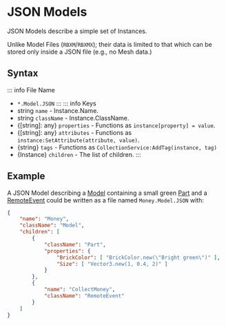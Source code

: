 # JSON Models
JSON Models describe a simple set of Instances.

Unlike Model Files (`RBXM`/`RBXMX`); their data is limited to that which can be stored only inside a JSON file (e.g., no Mesh data.)

## Syntax
::: info File Name
- `*.Model.JSON`
:::
::: info Keys
- string `name` - Instance.Name.
- string `className` - Instance.ClassName.
- {[string]: any} `properties` - Functions as `instance[property] = value`.
- {[string]: any} `attributes` - Functions as `instance:SetAttribute(attribute, value)`.
- {string} `tags` - Functions as `CollectionService:AddTag(instance, tag)`
- {Instance} `children` - The list of children.
:::

## Example
A JSON Model describing a [Model](https://create.roblox.com/docs/reference/engine/classes/Model) containing a small green [Part](https://create.roblox.com/docs/reference/engine/classes/Part) and a [RemoteEvent](https://create.roblox.com/docs/reference/engine/classes/RemoteEvent) could be written as a file named `Money.Model.JSON` with:
```json
{
    "name": "Money",
	"className": "Model",
	"children": [
		{
			"className": "Part",
			"properties": {
				"BrickColor": [ "BrickColor.new(\"Bright green\")" ],
				"Size": [ "Vector3.new(1, 0.4, 2)" ]
			}
		},
		{
			"name": "CollectMoney",
			"className": "RemoteEvent"
		}
	]
}
```
